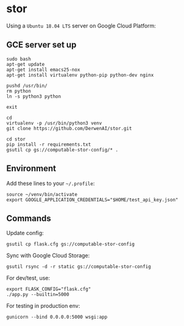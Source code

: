 # stor

Using a `Ubuntu 18.04 LTS` server on Google Cloud Platform:

## GCE server set up
```
sudo bash
apt-get update
apt-get install emacs25-nox
apt-get install virtualenv python-pip python-dev nginx

pushd /usr/bin/
rm python
ln -s python3 python

exit

cd
virtualenv -p /usr/bin/python3 venv
git clone https://github.com/DerwenAI/stor.git

cd stor
pip install -r requirements.txt
gsutil cp gs://computable-stor-config/* .
```


## Environment

Add these lines to your `~/.profile`:

```
source ~/venv/bin/activate
export GOOGLE_APPLICATION_CREDENTIALS="$HOME/test_api_key.json"
```


## Commands

Update config:
```
gsutil cp flask.cfg gs://computable-stor-config
```

Sync with Google Cloud Storage:
```
gsutil rsync -d -r static gs://computable-stor-config
```

For dev/test, use:
```
export FLASK_CONFIG="flask.cfg"
./app.py --builtin=5000
```

For testing in production env:
```
gunicorn --bind 0.0.0.0:5000 wsgi:app
```
